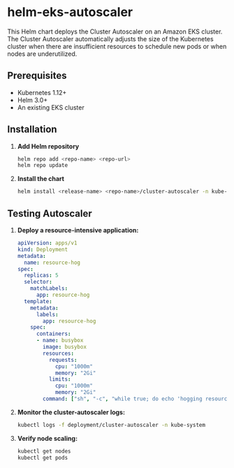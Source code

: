 # helm-eks-autoscaler
This Helm chart deploys the Cluster Autoscaler on an Amazon EKS cluster. The Cluster Autoscaler automatically adjusts the size of the Kubernetes cluster when there are insufficient resources to schedule new pods or when nodes are underutilized.

## Prerequisites

- Kubernetes 1.12+
- Helm 3.0+
- An existing EKS cluster

## Installation

1. **Add Helm repository**

   ```sh
   helm repo add <repo-name> <repo-url>
   helm repo update
   ```

2. **Install the chart**

   ```sh
   helm install <release-name> <repo-name>/cluster-autoscaler -n kube-system
   ```

## Testing Autoscaler

1. **Deploy a resource-intensive application:**

   ```yaml
   apiVersion: apps/v1
   kind: Deployment
   metadata:
     name: resource-hog
   spec:
     replicas: 5
     selector:
       matchLabels:
         app: resource-hog
     template:
       metadata:
         labels:
           app: resource-hog
       spec:
         containers:
         - name: busybox
           image: busybox
           resources:
             requests:
               cpu: "1000m"
               memory: "2Gi"
             limits:
               cpu: "1000m"
               memory: "2Gi"
           command: ["sh", "-c", "while true; do echo 'hogging resources'; sleep 30; done"]
   ```

2. **Monitor the cluster-autoscaler logs:**

   ```sh
   kubectl logs -f deployment/cluster-autoscaler -n kube-system
   ```

3. **Verify node scaling:**

   ```sh
   kubectl get nodes
   kubectl get pods
   ```
